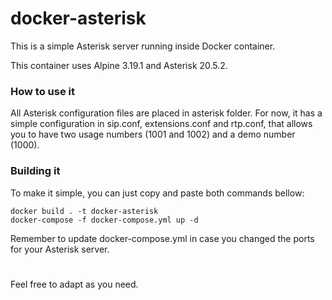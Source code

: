 
# docker-asterisk

This is a simple Asterisk server running inside Docker container.

This container uses Alpine 3.19.1 and Asterisk 20.5.2.

### How to use it
All Asterisk configuration files are placed in asterisk folder. For now, it has a simple configuration in sip.conf, extensions.conf and rtp.conf, that allows you to have two usage numbers (1001 and 1002) and a demo number (1000).

### Building it
To make it simple, you can just copy and paste both commands bellow:

    docker build . -t docker-asterisk
    docker-compose -f docker-compose.yml up -d

Remember to update docker-compose.yml in case you changed the ports for your Asterisk server.
#
Feel free to adapt as you need.
